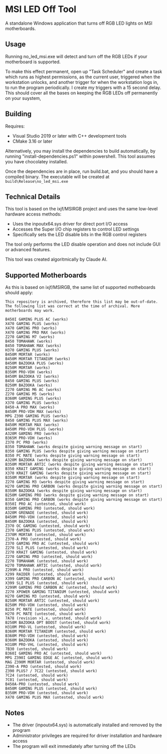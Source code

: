 # MSI LED Off Tool

A standalone Windows application that turns off RGB LED lights on MSI motherboards.

## Usage

Running no_led_msi.exe will detect and turn off the RGB LEDs if your motherboard is supported.

To make this effect permanent, open up "Task Scheduler" and create a task which runs as highest permissions, as the current user, triggered when the workstation unlocks, and another trigger for when the workstation logs in, to run the program periodically.  I create my triggers with a 15 second delay.  This should cover all the bases on keeping the RGB LEDs off permanently on your suystem,

## Building

Requires:

- Visual Studio 2019 or later with C++ development tools
- CMake 3.16 or later

Alternatively, you may install the dependencies to build automatically, by running "install-dependencies.ps1" within powershell.  This tool assumes you have chocolatey installed. 

Once the dependencies are in place, run build.bat, and you should have a compiled binary.  The executable will be created at `build\Release\no_led_msi.exe`

## Technical Details

This tool is based on the ixjf/MSIRGB project and uses the same low-level hardware access methods:

- Uses the inpoutx64.sys driver for direct port I/O access
- Accesses the Super I/O chip registers to control LED settings
- Specifically sets the LED disable bits in the RGB control registers

The tool only performs the LED disable operation and does not include GUI or advanced features.

This tool was created algoritmically by Claude AI.

## Supported Motherboards

As this is based on ixjf/MSIRGB, the same list of supported motheboards should apply:



    This repository is archived, therefore this list may be out-of-date. The following list was correct at the time of archival. More motherboards may work.
    
    B450I GAMING PLUS AC (works)
    X470 GAMING PLUS (works)
    X470 GAMING PRO (works)
    X470 GAMING PRO MAX (works)
    Z270 GAMING M7 (works)
    B450 TOMAHAWK (works)
    B450 TOMAHAWK MAX (works)
    H370 GAMING PLUS (works)
    B450M MORTAR (works)
    B450M MORTAR TITANIUM (works)
    B450M BAZOOKA PLUS (works)
    B250M MORTAR (works)
    B350M PRO-VDH (works)
    B450M BAZOOKA V2 (works)
    B450 GAMING PLUS (works)
    B250M BAZOOKA (works)
    Z270 GAMING M6 AC (works)
    Z270 GAMING M5 (works)
    B360M GAMING PLUS (works)
    X370 GAMING PLUS (works)
    B450-A PRO MAX (works)
    B450M PRO-VDH MAX (works)
    MPG Z390 GAMING PLUS (works)
    B450 GAMING PLUS MAX (works)
    B450M MORTAR MAX (works)
    B450M PRO-VDH PLUS (works)
    A320M GAMING PRO (works)
    B365M PRO-VDH (works)
    Z370 PC PRO (works)
    B350 TOMAHAWK (works despite giving warning message on start)
    B350 GAMING PLUS (works despite giving warning message on start)
    B350 PC MATE (works despite giving warning message on start)
    A320M BAZOOKA (works despite giving warning message on start)
    B350M MORTAR ARTIC (works despite giving warning message on start)
    B350 KRAIT GAMING (works despite giving warning message on start)
    X370 KRAIT GAMING (works despite giving warning message on start)
    B350M MORTAR (works despite giving warning message on start)
    Z270 GAMING M3 (works despite giving warning message on start)
    H270 GAMING PRO CARBON (works despite giving warning message on start)
    B350M BAZOOKA (works despite giving warning message on start)
    B250M GAMING PRO (works despite giving warning message on start)
    B350 GAMING PRO CARBON (works despite giving warning message on start)
    B350I PRO AC (untested, should work)
    B350M GAMING PRO (untested, should work)
    A320M GRENADE (untested, should work)
    B450M PRO-VDH (untested, should work)
    B450M BAZOOKA (untested, should work)
    Z370 OC GAMING (untested, should work)
    Z370 GAMING PLUS (untested, should work)
    Z370M MORTAR (untested, should work)
    Z370-A PRO (untested, should work)
    Z370 GAMING PRO AC (untested, should work)
    Z270 SLI PLUS (untested, should work)
    Z270 KRAIT GAMING (untested, should work)
    Z270 GAMING PRO (untested, should work)
    Z270 TOMAHAWK (untested, should work)
    H270 TOMAHAWK ARTIC (untested, should work)
    Z299M-A PRO (untested, should work)
    X299 RAIDER (untested, should work)
    X399 GAMING PRO CARBON AC (untested, should work)
    X399 SLI PLUS (untested, should work)
    X299M GAMING PRO CARBON AC (untested, should work)
    Z270 XPOWER GAMING TITANIUM (untested, should work)
    H270 GAMING M3 (untested, should work)
    B250M MORTAR ARTIC (untested, should work)
    B250M PRO-VDH (untested, should work)
    B250 PC MATE (untested, should work)
    H270 PC MATE (untested, should work)
    7A78 (revision >1.x, untested, should work)
    B250M BAZOOKA OPT BOOST (untested, should work)
    H310M PRO-VL (untested, should work)
    B360M MORTAR TITANIUM (untested, should work)
    B360M PRO-VDH (untested, should work)
    B360M BAZOOKA (untested, should work)
    H310M PRO-VHL (untested, should work)
    7B30 (untested, should work)
    B360I GAMING PRO AC (untested, should work)
    MPG Z390I GAMING EDGE AC (untested, should work)
    MAG Z390M MORTAR (untested, should work)
    Z390-A PRO (untested, should work)
    Z390 PLUS? / 7C22 (untested, should work)
    7C24 (untested, should work)
    7C01 (untested, should work)
    B450A-PRO (untested, should work)
    B450M GAMING PLUS (untested, should work)
    B350M PRO-VDH (untested, should work)
    X470 GAMING PLUS MAX (untested, should work)


## Notes

- The driver (inpoutx64.sys) is automatically installed and removed by the program
- Administrator privileges are required for driver installation and hardware access
- The program will exit immediately after turning off the LEDs
